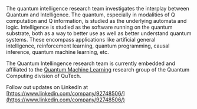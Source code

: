The quantum intelligence research team investigates the interplay between Quantum and Intelligence. The quantum, especially in modalities of Q computation and Q information, is studied as the underlying automata and logic. Intelligence is studied as the software running on the quantum substrate, both as a way to better use as well as better understand quantum systems. These encompass applications like artificial general intelligence, reinforcement learning, quantum programming, causal inference, quantum machine learning, etc.

The Quantum Intellingence research team is currently embedded and affiliated to the [Quantum Machine Learning](https://www.tudelft.nl/en/eemcs/the-faculty/departments/quantum-computer-engineering/sections/quantum-circuits-architectures-and-technology/groups/quantum-machine-learning) research group of the Quantum Computing division of QuTech.

Follow out updates on LinkedIn at [https://www.linkedin.com/company/92748506/](https://www.linkedin.com/company/92748506/)
